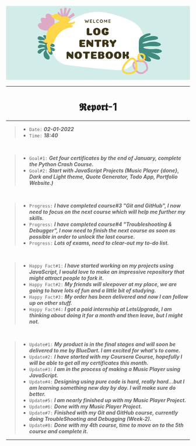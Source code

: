 <img src="https://github.com/Legendary-Person/Legendary-Person/blob/main/Picture/Log%20(600%20x%20200%20px)%20(2000%20x%20200%20px)%20(1).png"/>

--------
<h1 align="center">𝕽𝖊𝖕𝖔𝖗𝖙-1</h1>

--------
> - ```Date:``` ***02-01-2022***
> - ```Time:``` ***18:40***

</br>

> - ```Goal#1:``` ***Get four certificates by the end of January, complete the Python Crash Course.*** 
> - ```Goal#2:``` ***Start with JavaScript Projects (Music Player {done}, Dark and Light theme, Quote Generator, Todo App, Portfolio Website.)***

</br>

> - ```Progress:``` ***I have completed course#3 "Git and GitHub", I now need to focus on the next course which will help me further my skills.***
> - ```Progress:``` ***I have completed course#4 "Troubleshooting & Debugger", I now need to finish the next course as soon as possible in order to unlock the last course.***
> - ```Progress:``` ***Lots of exams, need to clear-out my to-do list.***

</br>

> - ```Happy Fact#1:``` ***I have started working on my projects using JavaScript, I would love to make an impressive repository that might attract people to fork it.***
> - ```Happy Fact#2:``` ***My friends will sleepover at my place, we are going to have lots of fun and a little bit of studying.***
> - ```Happy Fact#3:``` ***My order has been delivered and now I can follow up on other stuff.***
> - ```Happy Fact#4:``` ***I got a paid internship at LetsUpgrade, I am thinking about doing it for a month and then leave, but I might not.***

</br>

> - ```Update#1:``` ***My product is in the final stages and will soon be delivered to me by BlueDart. I am excited for what's to come.***
> - ```Update#2:``` ***I have started with my Coursera Course, hopefully I will be able to get all my certificates this month.***
> - ```Update#3:``` ***I am in the process of making a Music Player using JavaScript.***
> - ```Update#4:``` ***Designing using pure code is hard, really hard...but I am learning something new day by day. I will make sure do better.***
> - ```Update#5:``` ***I am nearly finished up with my Music Player Project.***
> - ```Update#6:``` ***Done with my Music Player Project.***
> - ```Update#7:``` ***Finished with my Git and GitHub course, currently doing TroubleShooting and Debugging (Week-2).***
> - ```Update#8:``` ***Done with my 4th course, time to move on to the 5th course and complete it.***

--------
